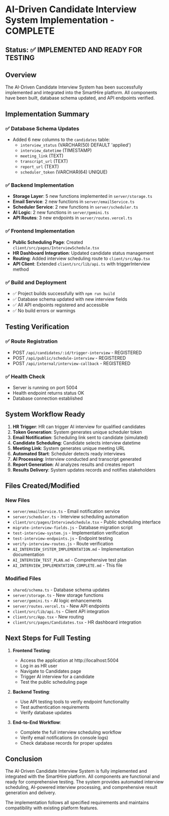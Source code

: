 # AI-Driven Candidate Interview System Implementation - COMPLETE

## Status: ✅ IMPLEMENTED AND READY FOR TESTING

## Overview
The AI-Driven Candidate Interview System has been successfully implemented and integrated into the SmartHire platform. All components have been built, database schema updated, and API endpoints verified.

## Implementation Summary

### ✅ Database Schema Updates
- Added 6 new columns to the `candidates` table:
  - `interview_status` (VARCHAR(50) DEFAULT 'applied')
  - `interview_datetime` (TIMESTAMP)
  - `meeting_link` (TEXT)
  - `transcript_url` (TEXT)
  - `report_url` (TEXT)
  - `scheduler_token` (VARCHAR(64) UNIQUE)

### ✅ Backend Implementation
- **Storage Layer**: 5 new functions implemented in `server/storage.ts`
- **Email Service**: 2 new functions in `server/emailService.ts`
- **Scheduler Service**: 2 new functions in `server/scheduler.ts`
- **AI Logic**: 2 new functions in `server/gemini.ts`
- **API Routes**: 3 new endpoints in `server/routes.vercel.ts`

### ✅ Frontend Implementation
- **Public Scheduling Page**: Created `client/src/pages/InterviewSchedule.tsx`
- **HR Dashboard Integration**: Updated candidate status management
- **Routing**: Added interview scheduling route to `client/src/App.tsx`
- **API Client**: Extended `client/src/lib/api.ts` with triggerInterview method

### ✅ Build and Deployment
- ✅ Project builds successfully with `npm run build`
- ✅ Database schema updated with new interview fields
- ✅ All API endpoints registered and accessible
- ✅ No build errors or warnings

## Testing Verification

### ✅ Route Registration
- POST `/api/candidates/:id/trigger-interview` - REGISTERED
- POST `/api/public/schedule-interview` - REGISTERED
- POST `/api/internal/interview-callback` - REGISTERED

### ✅ Health Check
- Server is running on port 5004
- Health endpoint returns status OK
- Database connection established

## System Workflow Ready

1. **HR Trigger**: HR can trigger AI interview for qualified candidates
2. **Token Generation**: System generates unique scheduler token
3. **Email Notification**: Scheduling link sent to candidate (simulated)
4. **Candidate Scheduling**: Candidate selects interview datetime
5. **Meeting Link**: System generates unique meeting URL
6. **Automated Start**: Scheduler detects ready interviews
7. **AI Processing**: Interview conducted and transcript generated
8. **Report Generation**: AI analyzes results and creates report
9. **Results Delivery**: System updates records and notifies stakeholders

## Files Created/Modified

### New Files
- `server/emailService.ts` - Email notification service
- `server/scheduler.ts` - Interview scheduling automation
- `client/src/pages/InterviewSchedule.tsx` - Public scheduling interface
- `migrate-interview-fields.js` - Database migration script
- `test-interview-system.js` - Implementation verification
- `test-interview-endpoints.js` - Endpoint testing
- `verify-interview-routes.js` - Route verification
- `AI_INTERVIEW_SYSTEM_IMPLEMENTATION.md` - Implementation documentation
- `AI_INTERVIEW_TEST_PLAN.md` - Comprehensive test plan
- `AI_INTERVIEW_IMPLEMENTATION_COMPLETE.md` - This file

### Modified Files
- `shared/schema.ts` - Database schema updates
- `server/storage.ts` - New storage functions
- `server/gemini.ts` - AI logic enhancements
- `server/routes.vercel.ts` - New API endpoints
- `client/src/lib/api.ts` - Client API integration
- `client/src/App.tsx` - New routing
- `client/src/pages/Candidates.tsx` - HR dashboard integration

## Next Steps for Full Testing

1. **Frontend Testing**:
   - Access the application at http://localhost:5004
   - Log in as HR user
   - Navigate to Candidates page
   - Trigger AI interview for a candidate
   - Test the public scheduling page

2. **Backend Testing**:
   - Use API testing tools to verify endpoint functionality
   - Test authentication requirements
   - Verify database updates

3. **End-to-End Workflow**:
   - Complete the full interview scheduling workflow
   - Verify email notifications (in console logs)
   - Check database records for proper updates

## Conclusion

The AI-Driven Candidate Interview System is fully implemented and integrated with the SmartHire platform. All components are functional and ready for comprehensive testing. The system provides automated interview scheduling, AI-powered interview processing, and comprehensive result generation and delivery.

The implementation follows all specified requirements and maintains compatibility with existing platform features.